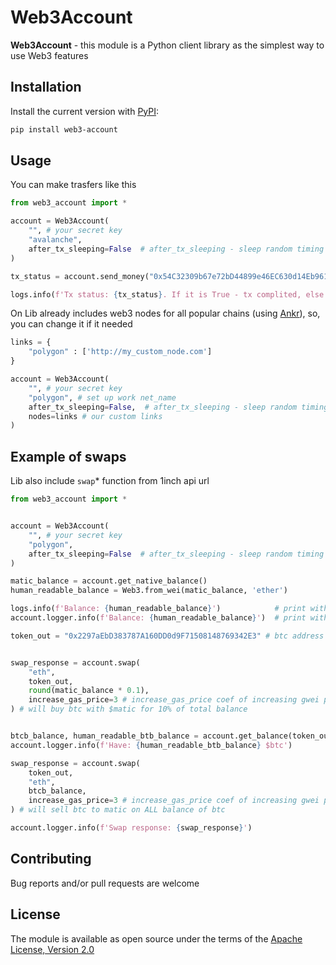 # Web3Account

**Web3Account** - this module is a Python client library as the simplest way to use Web3 features

## Installation

Install the current version with [PyPI](https://pypi.org/project/web3-account/):

```bash
pip install web3-account
```

## Usage

You can make trasfers like this

```python
from web3_account import *

account = Web3Account(
    "", # your secret key
    "avalanche",
    after_tx_sleeping=False  # after_tx_sleeping - sleep random timing after submitted tx
)

tx_status = account.send_money("0x54C32309b67e72bD44899e46EC630d14Eb96125f", 0.001)

logs.info(f'Tx status: {tx_status}. If it is True - tx complited, else: failed')
```
On Lib already includes web3 nodes for all popular chains (using [Ankr](https://www.ankr.com/rpc/)), so, you can change it if it needed
```python
links = {
    "polygon" : ['http://my_custom_node.com']
}

account = Web3Account(
    "", # your secret key
    "polygon", # set up work net_name
    after_tx_sleeping=False,  # after_tx_sleeping - sleep random timing after submitted tx
    nodes=links # our custom links
)

```

## Example of swaps

Lib also include ```swap```* function from 1inch api url

```python
from web3_account import *


account = Web3Account(
    "", # your secret key
    "polygon",
    after_tx_sleeping=False  # after_tx_sleeping - sleep random timing after submitted tx
)

matic_balance = account.get_native_balance()
human_readable_balance = Web3.from_wei(matic_balance, 'ether')

logs.info(f'Balance: {human_readable_balance}')            # print without file logging
account.logger.info(f'Balance: {human_readable_balance}')  # print with file logging

token_out = "0x2297aEbD383787A160DD0d9F71508148769342E3" # btc address


swap_response = account.swap(
    "eth",
    token_out,
    round(matic_balance * 0.1),
    increase_gas_price=3 # increase_gas_price coef of increasing gwei price (for polygon recomended)
) # will buy btc with $matic for 10% of total balance


btcb_balance, human_readable_btb_balance = account.get_balance(token_out)
account.logger.info(f'Have: {human_readable_btb_balance} $btc')

swap_response = account.swap(
    token_out,
    "eth",
    btcb_balance,
    increase_gas_price=3 # increase_gas_price coef of increasing gwei price (for polygon recomended)
) # will sell btc to matic on ALL balance of btc

account.logger.info(f'Swap response: {swap_response}')

```

## Contributing

Bug reports and/or pull requests are welcome

## License

The module is available as open source under the terms of the [Apache License, Version 2.0](https://opensource.org/licenses/Apache-2.0)
